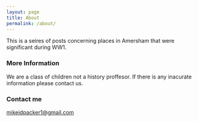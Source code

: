 ```yaml
---
layout: page
title: About
permalink: /about/
---
```


This is a seires of posts concerning places in Amersham that were significant during WW1.

### More Information

We are a class of children not a history proffesor. If there is any inacurate information please contact us.

### Contact me

[mikejdpacker1@gmail.com](mailto:mikejdpacker1@gmail.com)
